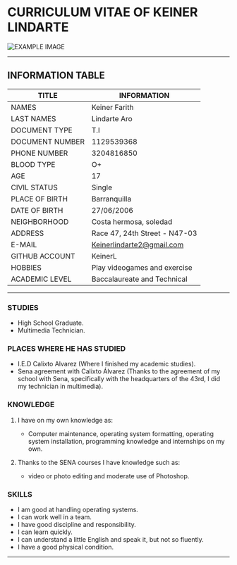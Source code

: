 # CURRICULUM VITAE OF KEINER LINDARTE

![EXAMPLE IMAGE](../../imagenes/keiner.png)

***

## INFORMATION TABLE

| TITLE | INFORMATION |
| --- | --- |
| NAMES | Keiner Farith |
| LAST NAMES | Lindarte Aro |
| DOCUMENT TYPE | T.I |
| DOCUMENT NUMBER | 1129539368 |
| PHONE NUMBER | 3204816850 |
| BLOOD TYPE | O+ |
| AGE | 17 |
| CIVIL STATUS | Single |
| PLACE OF BIRTH | Barranquilla |
| DATE OF BIRTH | 27/06/2006 |
| NEIGHBORHOOD | Costa hermosa, soledad |
| ADDRESS | Race 47, 24th Street - N47-03 |
| E-MAIL | Keinerlindarte2@gmail.com |
| GITHUB ACCOUNT | KeinerL |
| HOBBIES | Play videogames and exercise |
| ACADEMIC LEVEL | Baccalaureate and Technical |

***

### STUDIES

* High School Graduate.
* Multimedia Technician.

### PLACES WHERE HE HAS STUDIED

* I.E.D Calixto Alvarez (Where I finished my academic studies).
* Sena agreement with Calixto Álvarez (Thanks to the agreement of my school with Sena, specifically with the headquarters of the 43rd, I did my technician in multimedia).

### KNOWLEDGE

1. I have on my own knowledge as:

   * Computer maintenance, operating system formatting, operating system installation, programming knowledge and internships on my own.

2. Thanks to the SENA courses I have knowledge such as:

   * video or photo editing and moderate use of Photoshop.

### SKILLS

* I am good at handling operating systems.
* I can work well in a team.
* I have good discipline and responsibility.
* I can learn quickly.
* I can understand a little English and speak it, but not so fluently.
* I have a good physical condition.

***